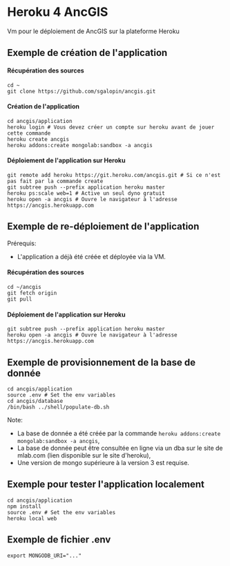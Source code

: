 # Heroku 4 AncGIS
Vm pour le déploiement de AncGIS sur la plateforme Heroku

## Exemple de création de l'application

#### Récupération des sources
```
cd ~
git clone https://github.com/sgalopin/ancgis.git
```

#### Création de l'application
```
cd ancgis/application
heroku login # Vous devez créer un compte sur heroku avant de jouer cette commande
heroku create ancgis
heroku addons:create mongolab:sandbox -a ancgis
```

#### Déploiement de l'application sur Heroku
```
git remote add heroku https://git.heroku.com/ancgis.git # Si ce n'est pas fait par la commande create
git subtree push --prefix application heroku master
heroku ps:scale web=1 # Active un seul dyno gratuit
heroku open -a ancgis # Ouvre le navigateur à l'adresse https://ancgis.herokuapp.com
```

## Exemple de re-déploiement de l'application

Prérequis:
- L'application a déjà été créée et déployée via la VM.

#### Récupération des sources
```
cd ~/ancgis
git fetch origin
git pull
```

#### Déploiement de l'application sur Heroku
```
git subtree push --prefix application heroku master
heroku open -a ancgis # Ouvre le navigateur à l'adresse https://ancgis.herokuapp.com
```

## Exemple de provisionnement de la base de donnée
```
cd ancgis/application
source .env # Set the env variables
cd ancgis/database
/bin/bash ../shell/populate-db.sh
```

Note:
- La base de donnée a été créée par la commande ```heroku addons:create mongolab:sandbox -a ancgis```,
- La base de donnée peut être consultée en ligne via un dba sur le site de mlab.com (lien disponible sur le site d'heroku),
- Une version de mongo supérieure à la version 3 est requise.

## Exemple pour tester l'application localement
```
cd ancgis/application
npm install
source .env # Set the env variables
heroku local web
```

## Exemple de fichier .env
```
export MONGODB_URI="..."
```
